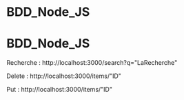 # BDD_Node_JS
# BDD_Node_JS

Recherche : http://localhost:3000/search?q="LaRecherche"

Delete : http://localhost:3000/items/"ID"

Put : http://localhost:3000/items/"ID"
